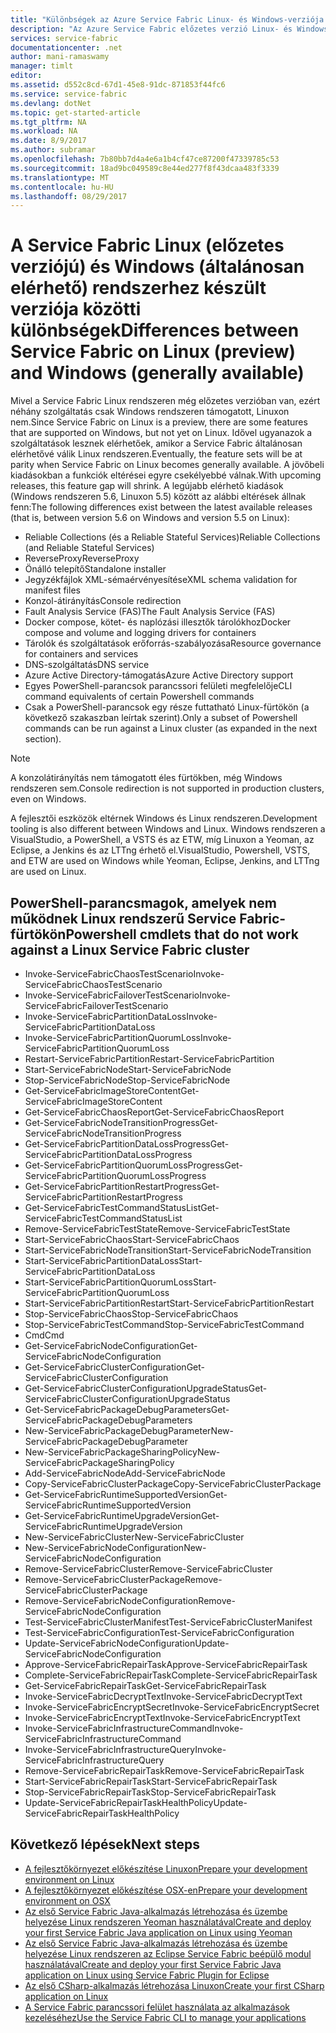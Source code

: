 ```yaml
---
title: "Különbségek az Azure Service Fabric Linux- és Windows-verziója között | Microsoft Docs"
description: "Az Azure Service Fabric előzetes verzió Linux- és Windows-verziója közötti különbségek."
services: service-fabric
documentationcenter: .net
author: mani-ramaswamy
manager: timlt
editor: 
ms.assetid: d552c8cd-67d1-45e8-91dc-871853f44fc6
ms.service: service-fabric
ms.devlang: dotNet
ms.topic: get-started-article
ms.tgt_pltfrm: NA
ms.workload: NA
ms.date: 8/9/2017
ms.author: subramar
ms.openlocfilehash: 7b80bb7d4a4e6a1b4cf47ce87200f47339785c53
ms.sourcegitcommit: 18ad9bc049589c8e44ed277f8f43dcaa483f3339
ms.translationtype: MT
ms.contentlocale: hu-HU
ms.lasthandoff: 08/29/2017
---
```

# <a name="differences-between-service-fabric-on-linux-preview-and-windows-generally-available"></a><span data-ttu-id="50c77-103">A Service Fabric Linux (előzetes verziójú) és Windows (általánosan elérhető) rendszerhez készült verziója közötti különbségek</span><span class="sxs-lookup"><span data-stu-id="50c77-103">Differences between Service Fabric on Linux (preview) and Windows (generally available)</span></span>

<span data-ttu-id="50c77-104">Mivel a Service Fabric Linux rendszeren még előzetes verzióban van, ezért néhány szolgáltatás csak Windows rendszeren támogatott, Linuxon nem.</span><span class="sxs-lookup"><span data-stu-id="50c77-104">Since Service Fabric on Linux is a preview, there are some features that are supported on Windows, but not yet on Linux.</span></span> <span data-ttu-id="50c77-105">Idővel ugyanazok a szolgáltatások lesznek elérhetőek, amikor a Service Fabric általánosan elérhetővé válik Linux rendszeren.</span><span class="sxs-lookup"><span data-stu-id="50c77-105">Eventually, the feature sets will be at parity when Service Fabric on Linux becomes generally available.</span></span> <span data-ttu-id="50c77-106">A jövőbeli kiadásokban a funkciók eltérései egyre csekélyebbé válnak.</span><span class="sxs-lookup"><span data-stu-id="50c77-106">With upcoming releases, this feature gap will shrink.</span></span> <span data-ttu-id="50c77-107">A legújabb elérhető kiadások (Windows rendszeren 5.6, Linuxon 5.5) között az alábbi eltérések állnak fenn:</span><span class="sxs-lookup"><span data-stu-id="50c77-107">The following differences exist between the latest available releases (that is, between version 5.6 on Windows and version 5.5 on Linux):</span></span> 

* <span data-ttu-id="50c77-108">Reliable Collections (és a Reliable Stateful Services)</span><span class="sxs-lookup"><span data-stu-id="50c77-108">Reliable Collections (and Reliable Stateful Services)</span></span> 
* <span data-ttu-id="50c77-109">ReverseProxy</span><span class="sxs-lookup"><span data-stu-id="50c77-109">ReverseProxy</span></span> 
* <span data-ttu-id="50c77-110">Önálló telepítő</span><span class="sxs-lookup"><span data-stu-id="50c77-110">Standalone installer</span></span> 
* <span data-ttu-id="50c77-111">Jegyzékfájlok XML-sémaérvényesítése</span><span class="sxs-lookup"><span data-stu-id="50c77-111">XML schema validation for manifest files</span></span> 
* <span data-ttu-id="50c77-112">Konzol-átirányítás</span><span class="sxs-lookup"><span data-stu-id="50c77-112">Console redirection</span></span> 
* <span data-ttu-id="50c77-113">Fault Analysis Service (FAS)</span><span class="sxs-lookup"><span data-stu-id="50c77-113">The Fault Analysis Service (FAS)</span></span>
* <span data-ttu-id="50c77-114">Docker compose, kötet- és naplózási illesztők tárolókhoz</span><span class="sxs-lookup"><span data-stu-id="50c77-114">Docker compose and volume and logging drivers for containers</span></span> 
* <span data-ttu-id="50c77-115">Tárolók és szolgáltatások erőforrás-szabályozása</span><span class="sxs-lookup"><span data-stu-id="50c77-115">Resource governance for containers and services</span></span> 
* <span data-ttu-id="50c77-116">DNS-szolgáltatás</span><span class="sxs-lookup"><span data-stu-id="50c77-116">DNS service</span></span>
* <span data-ttu-id="50c77-117">Azure Active Directory-támogatás</span><span class="sxs-lookup"><span data-stu-id="50c77-117">Azure Active Directory support</span></span>
* <span data-ttu-id="50c77-118">Egyes PowerShell-parancsok parancssori felületi megfelelője</span><span class="sxs-lookup"><span data-stu-id="50c77-118">CLI command equivalents of certain Powershell commands</span></span> 
* <span data-ttu-id="50c77-119">Csak a PowerShell-parancsok egy része futtatható Linux-fürtökön (a következő szakaszban leírtak szerint).</span><span class="sxs-lookup"><span data-stu-id="50c77-119">Only a subset of Powershell commands can be run against a Linux cluster (as expanded in the next section).</span></span>

>[!NOTE]
><span data-ttu-id="50c77-120">A konzolátirányítás nem támogatott éles fürtökben, még Windows rendszeren sem.</span><span class="sxs-lookup"><span data-stu-id="50c77-120">Console redirection is not supported in production clusters, even on Windows.</span></span>

<span data-ttu-id="50c77-121">A fejlesztői eszközök eltérnek Windows és Linux rendszeren.</span><span class="sxs-lookup"><span data-stu-id="50c77-121">Development tooling is also different between Windows and Linux.</span></span> <span data-ttu-id="50c77-122">Windows rendszeren a VisualStudio, a PowerShell, a VSTS és az ETW, míg Linuxon a Yeoman, az Eclipse, a Jenkins és az LTTng érhető el.</span><span class="sxs-lookup"><span data-stu-id="50c77-122">VisualStudio, Powershell, VSTS, and ETW are used on Windows while Yeoman, Eclipse, Jenkins, and LTTng are used on Linux.</span></span>

## <a name="powershell-cmdlets-that-do-not-work-against-a-linux-service-fabric-cluster"></a><span data-ttu-id="50c77-123">PowerShell-parancsmagok, amelyek nem működnek Linux rendszerű Service Fabric-fürtökön</span><span class="sxs-lookup"><span data-stu-id="50c77-123">Powershell cmdlets that do not work against a Linux Service Fabric cluster</span></span>

* <span data-ttu-id="50c77-124">Invoke-ServiceFabricChaosTestScenario</span><span class="sxs-lookup"><span data-stu-id="50c77-124">Invoke-ServiceFabricChaosTestScenario</span></span>
* <span data-ttu-id="50c77-125">Invoke-ServiceFabricFailoverTestScenario</span><span class="sxs-lookup"><span data-stu-id="50c77-125">Invoke-ServiceFabricFailoverTestScenario</span></span>
* <span data-ttu-id="50c77-126">Invoke-ServiceFabricPartitionDataLoss</span><span class="sxs-lookup"><span data-stu-id="50c77-126">Invoke-ServiceFabricPartitionDataLoss</span></span>
* <span data-ttu-id="50c77-127">Invoke-ServiceFabricPartitionQuorumLoss</span><span class="sxs-lookup"><span data-stu-id="50c77-127">Invoke-ServiceFabricPartitionQuorumLoss</span></span>
* <span data-ttu-id="50c77-128">Restart-ServiceFabricPartition</span><span class="sxs-lookup"><span data-stu-id="50c77-128">Restart-ServiceFabricPartition</span></span>
* <span data-ttu-id="50c77-129">Start-ServiceFabricNode</span><span class="sxs-lookup"><span data-stu-id="50c77-129">Start-ServiceFabricNode</span></span>
* <span data-ttu-id="50c77-130">Stop-ServiceFabricNode</span><span class="sxs-lookup"><span data-stu-id="50c77-130">Stop-ServiceFabricNode</span></span>
* <span data-ttu-id="50c77-131">Get-ServiceFabricImageStoreContent</span><span class="sxs-lookup"><span data-stu-id="50c77-131">Get-ServiceFabricImageStoreContent</span></span>
* <span data-ttu-id="50c77-132">Get-ServiceFabricChaosReport</span><span class="sxs-lookup"><span data-stu-id="50c77-132">Get-ServiceFabricChaosReport</span></span>
* <span data-ttu-id="50c77-133">Get-ServiceFabricNodeTransitionProgress</span><span class="sxs-lookup"><span data-stu-id="50c77-133">Get-ServiceFabricNodeTransitionProgress</span></span>
* <span data-ttu-id="50c77-134">Get-ServiceFabricPartitionDataLossProgress</span><span class="sxs-lookup"><span data-stu-id="50c77-134">Get-ServiceFabricPartitionDataLossProgress</span></span>
* <span data-ttu-id="50c77-135">Get-ServiceFabricPartitionQuorumLossProgress</span><span class="sxs-lookup"><span data-stu-id="50c77-135">Get-ServiceFabricPartitionQuorumLossProgress</span></span>
* <span data-ttu-id="50c77-136">Get-ServiceFabricPartitionRestartProgress</span><span class="sxs-lookup"><span data-stu-id="50c77-136">Get-ServiceFabricPartitionRestartProgress</span></span>
* <span data-ttu-id="50c77-137">Get-ServiceFabricTestCommandStatusList</span><span class="sxs-lookup"><span data-stu-id="50c77-137">Get-ServiceFabricTestCommandStatusList</span></span>
* <span data-ttu-id="50c77-138">Remove-ServiceFabricTestState</span><span class="sxs-lookup"><span data-stu-id="50c77-138">Remove-ServiceFabricTestState</span></span>
* <span data-ttu-id="50c77-139">Start-ServiceFabricChaos</span><span class="sxs-lookup"><span data-stu-id="50c77-139">Start-ServiceFabricChaos</span></span>
* <span data-ttu-id="50c77-140">Start-ServiceFabricNodeTransition</span><span class="sxs-lookup"><span data-stu-id="50c77-140">Start-ServiceFabricNodeTransition</span></span>
* <span data-ttu-id="50c77-141">Start-ServiceFabricPartitionDataLoss</span><span class="sxs-lookup"><span data-stu-id="50c77-141">Start-ServiceFabricPartitionDataLoss</span></span>
* <span data-ttu-id="50c77-142">Start-ServiceFabricPartitionQuorumLoss</span><span class="sxs-lookup"><span data-stu-id="50c77-142">Start-ServiceFabricPartitionQuorumLoss</span></span>
* <span data-ttu-id="50c77-143">Start-ServiceFabricPartitionRestart</span><span class="sxs-lookup"><span data-stu-id="50c77-143">Start-ServiceFabricPartitionRestart</span></span>
* <span data-ttu-id="50c77-144">Stop-ServiceFabricChaos</span><span class="sxs-lookup"><span data-stu-id="50c77-144">Stop-ServiceFabricChaos</span></span>
* <span data-ttu-id="50c77-145">Stop-ServiceFabricTestCommand</span><span class="sxs-lookup"><span data-stu-id="50c77-145">Stop-ServiceFabricTestCommand</span></span>
* <span data-ttu-id="50c77-146">Cmd</span><span class="sxs-lookup"><span data-stu-id="50c77-146">Cmd</span></span>
* <span data-ttu-id="50c77-147">Get-ServiceFabricNodeConfiguration</span><span class="sxs-lookup"><span data-stu-id="50c77-147">Get-ServiceFabricNodeConfiguration</span></span>
* <span data-ttu-id="50c77-148">Get-ServiceFabricClusterConfiguration</span><span class="sxs-lookup"><span data-stu-id="50c77-148">Get-ServiceFabricClusterConfiguration</span></span>
* <span data-ttu-id="50c77-149">Get-ServiceFabricClusterConfigurationUpgradeStatus</span><span class="sxs-lookup"><span data-stu-id="50c77-149">Get-ServiceFabricClusterConfigurationUpgradeStatus</span></span>
* <span data-ttu-id="50c77-150">Get-ServiceFabricPackageDebugParameters</span><span class="sxs-lookup"><span data-stu-id="50c77-150">Get-ServiceFabricPackageDebugParameters</span></span>
* <span data-ttu-id="50c77-151">New-ServiceFabricPackageDebugParameter</span><span class="sxs-lookup"><span data-stu-id="50c77-151">New-ServiceFabricPackageDebugParameter</span></span>
* <span data-ttu-id="50c77-152">New-ServiceFabricPackageSharingPolicy</span><span class="sxs-lookup"><span data-stu-id="50c77-152">New-ServiceFabricPackageSharingPolicy</span></span>
* <span data-ttu-id="50c77-153">Add-ServiceFabricNode</span><span class="sxs-lookup"><span data-stu-id="50c77-153">Add-ServiceFabricNode</span></span>
* <span data-ttu-id="50c77-154">Copy-ServiceFabricClusterPackage</span><span class="sxs-lookup"><span data-stu-id="50c77-154">Copy-ServiceFabricClusterPackage</span></span>
* <span data-ttu-id="50c77-155">Get-ServiceFabricRuntimeSupportedVersion</span><span class="sxs-lookup"><span data-stu-id="50c77-155">Get-ServiceFabricRuntimeSupportedVersion</span></span>
* <span data-ttu-id="50c77-156">Get-ServiceFabricRuntimeUpgradeVersion</span><span class="sxs-lookup"><span data-stu-id="50c77-156">Get-ServiceFabricRuntimeUpgradeVersion</span></span>
* <span data-ttu-id="50c77-157">New-ServiceFabricCluster</span><span class="sxs-lookup"><span data-stu-id="50c77-157">New-ServiceFabricCluster</span></span>
* <span data-ttu-id="50c77-158">New-ServiceFabricNodeConfiguration</span><span class="sxs-lookup"><span data-stu-id="50c77-158">New-ServiceFabricNodeConfiguration</span></span>
* <span data-ttu-id="50c77-159">Remove-ServiceFabricCluster</span><span class="sxs-lookup"><span data-stu-id="50c77-159">Remove-ServiceFabricCluster</span></span>
* <span data-ttu-id="50c77-160">Remove-ServiceFabricClusterPackage</span><span class="sxs-lookup"><span data-stu-id="50c77-160">Remove-ServiceFabricClusterPackage</span></span>
* <span data-ttu-id="50c77-161">Remove-ServiceFabricNodeConfiguration</span><span class="sxs-lookup"><span data-stu-id="50c77-161">Remove-ServiceFabricNodeConfiguration</span></span>
* <span data-ttu-id="50c77-162">Test-ServiceFabricClusterManifest</span><span class="sxs-lookup"><span data-stu-id="50c77-162">Test-ServiceFabricClusterManifest</span></span>
* <span data-ttu-id="50c77-163">Test-ServiceFabricConfiguration</span><span class="sxs-lookup"><span data-stu-id="50c77-163">Test-ServiceFabricConfiguration</span></span>
* <span data-ttu-id="50c77-164">Update-ServiceFabricNodeConfiguration</span><span class="sxs-lookup"><span data-stu-id="50c77-164">Update-ServiceFabricNodeConfiguration</span></span>
* <span data-ttu-id="50c77-165">Approve-ServiceFabricRepairTask</span><span class="sxs-lookup"><span data-stu-id="50c77-165">Approve-ServiceFabricRepairTask</span></span>
* <span data-ttu-id="50c77-166">Complete-ServiceFabricRepairTask</span><span class="sxs-lookup"><span data-stu-id="50c77-166">Complete-ServiceFabricRepairTask</span></span>
* <span data-ttu-id="50c77-167">Get-ServiceFabricRepairTask</span><span class="sxs-lookup"><span data-stu-id="50c77-167">Get-ServiceFabricRepairTask</span></span>
* <span data-ttu-id="50c77-168">Invoke-ServiceFabricDecryptText</span><span class="sxs-lookup"><span data-stu-id="50c77-168">Invoke-ServiceFabricDecryptText</span></span>
* <span data-ttu-id="50c77-169">Invoke-ServiceFabricEncryptSecret</span><span class="sxs-lookup"><span data-stu-id="50c77-169">Invoke-ServiceFabricEncryptSecret</span></span>
* <span data-ttu-id="50c77-170">Invoke-ServiceFabricEncryptText</span><span class="sxs-lookup"><span data-stu-id="50c77-170">Invoke-ServiceFabricEncryptText</span></span>
* <span data-ttu-id="50c77-171">Invoke-ServiceFabricInfrastructureCommand</span><span class="sxs-lookup"><span data-stu-id="50c77-171">Invoke-ServiceFabricInfrastructureCommand</span></span>
* <span data-ttu-id="50c77-172">Invoke-ServiceFabricInfrastructureQuery</span><span class="sxs-lookup"><span data-stu-id="50c77-172">Invoke-ServiceFabricInfrastructureQuery</span></span>
* <span data-ttu-id="50c77-173">Remove-ServiceFabricRepairTask</span><span class="sxs-lookup"><span data-stu-id="50c77-173">Remove-ServiceFabricRepairTask</span></span>
* <span data-ttu-id="50c77-174">Start-ServiceFabricRepairTask</span><span class="sxs-lookup"><span data-stu-id="50c77-174">Start-ServiceFabricRepairTask</span></span>
* <span data-ttu-id="50c77-175">Stop-ServiceFabricRepairTask</span><span class="sxs-lookup"><span data-stu-id="50c77-175">Stop-ServiceFabricRepairTask</span></span>
* <span data-ttu-id="50c77-176">Update-ServiceFabricRepairTaskHealthPolicy</span><span class="sxs-lookup"><span data-stu-id="50c77-176">Update-ServiceFabricRepairTaskHealthPolicy</span></span>



## <a name="next-steps"></a><span data-ttu-id="50c77-177">Következő lépések</span><span class="sxs-lookup"><span data-stu-id="50c77-177">Next steps</span></span>
* [<span data-ttu-id="50c77-178">A fejlesztőkörnyezet előkészítése Linuxon</span><span class="sxs-lookup"><span data-stu-id="50c77-178">Prepare your development environment on Linux</span></span>](service-fabric-get-started-linux.md)
* [<span data-ttu-id="50c77-179">A fejlesztőkörnyezet előkészítése OSX-en</span><span class="sxs-lookup"><span data-stu-id="50c77-179">Prepare your development environment on OSX</span></span>](service-fabric-get-started-mac.md)
* [<span data-ttu-id="50c77-180">Az első Service Fabric Java-alkalmazás létrehozása és üzembe helyezése Linux rendszeren Yeoman használatával</span><span class="sxs-lookup"><span data-stu-id="50c77-180">Create and deploy your first Service Fabric Java application on Linux using Yeoman</span></span>](service-fabric-create-your-first-linux-application-with-java.md)
* [<span data-ttu-id="50c77-181">Az első Service Fabric Java-alkalmazás létrehozása és üzembe helyezése Linux rendszeren az Eclipse Service Fabric beépülő modul használatával</span><span class="sxs-lookup"><span data-stu-id="50c77-181">Create and deploy your first Service Fabric Java application on Linux using Service Fabric Plugin for Eclipse</span></span>](service-fabric-get-started-eclipse.md)
* [<span data-ttu-id="50c77-182">Az első CSharp-alkalmazás létrehozása Linuxon</span><span class="sxs-lookup"><span data-stu-id="50c77-182">Create your first CSharp application on Linux</span></span>](service-fabric-create-your-first-linux-application-with-csharp.md)
* [<span data-ttu-id="50c77-183">A Service Fabric parancssori felület használata az alkalmazások kezeléséhez</span><span class="sxs-lookup"><span data-stu-id="50c77-183">Use the Service Fabric CLI to manage your applications</span></span>](service-fabric-application-lifecycle-sfctl.md)
